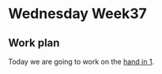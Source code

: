 # Wednesday Week37

## Work plan

Today we are going to work on the [hand in 1](https://github.com/Jilong-Jerome/Evolutionary-Thinking-2021/tree/main/handin_1).
